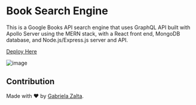 # Book Search Engine 

This is a Google Books API search engine that uses GraphQL API built with Apollo Server using the MERN stack, with a React front end, MongoDB database, and Node.js/Express.js server and API.


[Deploy Here](https://thawing-shelf-30967.herokuapp.com/)

![image](https://user-images.githubusercontent.com/71668173/113525425-736cf000-957a-11eb-8440-8a8ff49865ef.png)


## Contribution
Made with ❤️ by [Gabriela Zalta](https://github.com/gabrielazalta).